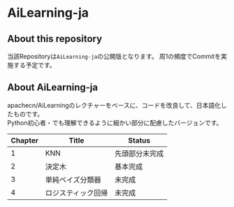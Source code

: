 # AiLearning-ja

## About this repository
当該Repositoryは`AiLearning-ja`の公開版となります。
周1の頻度でCommitを実施する予定です。

## About AiLearning-ja
apachecn/AiLearningのレクチャーをベースに、コードを改良して、日本語化したものです。  
Python初心者・でも理解できるように細かい部分に配慮したバージョンです。

| Chapter | Title | Status |
| ------------- | ------------- | ------------- |
| 1  | KNN  | 先頭部分未完成  |
| 2  | 決定木  | 基本完成  |
| 3  | 単純ベイズ分類器  | 未完成  |
| 4  | ロジスティック回帰  | 未完成  |
